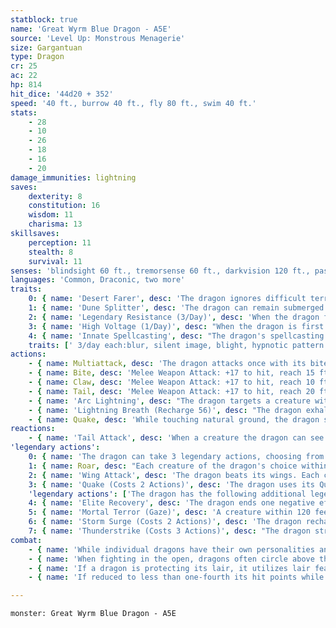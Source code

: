 ```yaml
---
statblock: true
name: 'Great Wyrm Blue Dragon - A5E'
source: 'Level Up: Monstrous Menagerie'
size: Gargantuan
type: Dragon
cr: 25
ac: 22
hp: 814
hit_dice: '44d20 + 352'
speed: '40 ft., burrow 40 ft., fly 80 ft., swim 40 ft.'
stats:
    - 28
    - 10
    - 26
    - 18
    - 16
    - 20
damage_immunities: lightning
saves:
    dexterity: 8
    constitution: 16
    wisdom: 11
    charisma: 13
skillsaves:
    perception: 11
    stealth: 8
    survival: 11
senses: 'blindsight 60 ft., tremorsense 60 ft., darkvision 120 ft., passive Perception 24'
languages: 'Common, Draconic, two more'
traits:
    0: { name: 'Desert Farer', desc: 'The dragon ignores difficult terrain or obscurement caused by sand or gravel, even while flying. Additionally, it ignores the effects of extreme heat.' }
    1: { name: 'Dune Splitter', desc: 'The dragon can remain submerged in sand and gravel for up to 4 hours. It has advantage on Stealth checks made to hide in this way, and Large or smaller creatures within 20 feet of its hiding place when it emerges must succeed on a DC 24 Dexterity saving throw or be blinded until the end of its next turn.' }
    2: { name: 'Legendary Resistance (3/Day)', desc: 'When the dragon fails a saving throw, it can choose to succeed instead. When it does, it sheds some of its scales, which turn to sand. If it has no more uses of this ability, its Armor Class is reduced to 20 until it finishes a long rest.' }
    3: { name: 'High Voltage (1/Day)', desc: "When the dragon is first bloodied, it immediately recharges its breath weapon, if it's not already available. After doing so, the air around it becomes electrically charged. A creature that starts its turn within 15 feet of the dragon or moves within 15 feet of it for the first time on a turn makes a DC 24 Dexterity saving throw. On a failure, it takes 11 (2d10) lightning damage and can't take reactions until the start of its next turn. Creatures in metal armor or wielding metal weapons have disadvantage on this saving throw." }
    4: { name: 'Innate Spellcasting', desc: "The dragon's spellcasting ability is Charisma (save DC 21). It can innately cast the following spells, requiring no material components." }
    traits: [' 3/day each:blur, silent image, blight, hypnotic pattern', ' 1/day each:control water, mirage arcane,antipathy/sympathy']
actions:
    - { name: Multiattack, desc: 'The dragon attacks once with its bite and twice with its claws. In place of its bite attack, it can use Arc Lightning.' }
    - { name: Bite, desc: 'Melee Weapon Attack: +17 to hit, reach 15 ft., one target. Hit: 31 (4d10 + 9) piercing damage plus 9 (2d8) lightning damage.' }
    - { name: Claw, desc: 'Melee Weapon Attack: +17 to hit, reach 10 ft., one target. Hit: 22 (3d8 + 9) slashing damage.' }
    - { name: Tail, desc: 'Melee Weapon Attack: +17 to hit, reach 20 ft., one target. Hit: 22 (3d8 + 9) bludgeoning damage, and the dragon pushes the target 10 feet away.' }
    - { name: 'Arc Lightning', desc: "The dragon targets a creature within 60 feet, forcing it to make a DC 24 Dexterity saving throw. The creature takes 22 (4d10) lightning damage on a failure or half damage on a success. Also on a failure, the lightning jumps. Choose a creature within 30 feet of the target that hasn't been hit by this ability on this turn, and repeat the effect against it, possibly causing the lightning to jump again." }
    - { name: 'Lightning Breath (Recharge 56)', desc: "The dragon exhales a 120-foot-long, 10-foot-wide line of lightning. Each creature in that area makes a DC 24 Dexterity saving throw, taking 94 (17d10) lightning damage on a failed save or half damage on a success. A creature that fails the save can't take reactions until the end of its next turn." }
    - { name: Quake, desc: 'While touching natural ground, the dragon sends pulses of thunder rippling through it. Creatures within 30 feet make a DC 24 Strength saving throw, taking 22 (4d10) bludgeoning damage and falling prone on a failure. If a Large or smaller creature that fails the save is standing on sand, it also sinks partially, becoming restrained as well. A creature restrained in this way can spend half its movement to escape.' }
reactions:
    - { name: 'Tail Attack', desc: 'When a creature the dragon can see within 10 feet hits the dragon with a melee attack, the dragon makes a tail attack against it.' }
'legendary actions':
    0: { name: 'The dragon can take 3 legendary actions, choosing from the options below', desc: "Only one legendary action can be used at a time and only at the end of another creature's turn. It regains spent legendary actions at the start of its turn." }
    1: { name: Roar, desc: "Each creature of the dragon's choice within 120 feet that can hear it makes a DC 21 Charisma saving throw. On a failure, it is frightened for 1 minute. A creature repeats the saving throw at the end of its turns, ending the effect on itself on a success. When it succeeds on a saving throw or the effect ends for it, it is immune to Roar for 24 hours." }
    2: { name: 'Wing Attack', desc: 'The dragon beats its wings. Each creature within 15 feet makes a DC 24 Dexterity saving throw. On a failure, it is pushed 10 feet away and knocked prone. The dragon can then fly up to half its fly speed.' }
    3: { name: 'Quake (Costs 2 Actions)', desc: 'The dragon uses its Quake action.' }
    'legendary actions': ['The dragon has the following additional legendary actions, which it can use only while bloodied:']
    4: { name: 'Elite Recovery', desc: 'The dragon ends one negative effect currently affecting it. It can do so as long as it has at least 1 hit point, even while unconscious or incapacitated.' }
    5: { name: 'Mortal Terror (Gaze)', desc: 'A creature within 120 feet makes a saving throw against Roar, even if it has already successfully saved within the past 24 hours.' }
    6: { name: 'Storm Surge (Costs 2 Actions)', desc: 'The dragon recharges its breath weapon.' }
    7: { name: 'Thunderstrike (Costs 3 Actions)', desc: "The dragon strikes a creature within 120 feet with a blast of electricity. The creature is affected as if caught in the dragon's breath weapon, rolling to save as normal." }
combat:
    - { name: 'While individual dragons have their own personalities and tactics, most rely heavily on their breath weapons', desc: 'They use them whenever they can, preferably from maximum distance and while flying above their enemies.' }
    - { name: 'When fighting in the open, dragons often circle above their enemies as they wait for their breath weapons to recharge', desc: "They only close to melee if their enemies deal significant damage with ranged attacks, or if they can savage an enemy cut off from its allies. Once bloodied, dragons become more aggressive, attacking with bite and claws when their breath weapons aren't available." }
    - { name: 'If a dragon is protecting its lair, it utilizes lair features, traps, allies, and architecture such as escape tunnels to keep up a hit-and-run fight, reappearing only when it has a fully-recharged breath weapon', desc: 'If the dragon is forced into melee combat, it uses its bite and claws against a single foe. If it has legendary actions like Roar and Wing Attack, it uses them to disperse its other enemies.' }
    - { name: 'If reduced to less than one-fourth its hit points while fighting in the open, a dragon flies away', desc: 'However, it fights to the death to defend its lair, unless it can regain the upper hand through tricks or bargains.' }

---
```

```statblock
monster: Great Wyrm Blue Dragon - A5E
```
